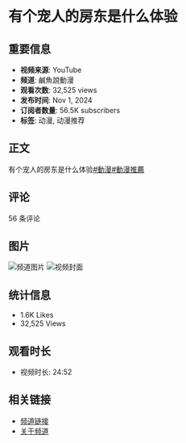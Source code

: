 # 有个宠人的房东是什么体验

## 重要信息

- **视频来源**: YouTube
- **频道**: 鹹魚說動漫
- **观看次数**: 32,525 views
- **发布时间**: Nov 1, 2024
- **订阅者数量**: 56.5K subscribers
- **标签**: 动漫, 动漫推荐

## 正文

有个宠人的房东是什么体验[#動漫](https://www.youtube.com/hashtag/%E5%8B%95%E6%BC%AB)[#動漫推薦](https://www.youtube.com/hashtag/%E5%8B%95%E6%BC%AB%E6%8E%A8%E8%96%A6)

## 评论
56 条评论

## 图片
![频道图片](https://i.ytimg.com/an/R7auChN38ca5OE-D9aLRcQ/featured_channel.jpg?v=64c9be6d) 
![视频封面](https://i.ytimg.com/vi/P_fHJIYENdI/hqdefault.jpg?sqp=-oaymwEmCKgBEF5IWvKriqkDGQgBFQAAiEIYAdgBAeIBCggYEAIYBjgBQAE=&rs=AOn4CLAUN9VnIsRf-WRgIsa1hrasnzDXlQ)

## 统计信息
- 1.6K Likes
- 32,525 Views

## 观看时长
- 视频时长: 24:52

## 相关链接
- [频道链接](https://www.youtube.com/channel/UCR7auChN38ca5OE-D9aLRcQ/videos)
- [关于频道](https://www.youtube.com/channel/UCR7auChN38ca5OE-D9aLRcQ/about)